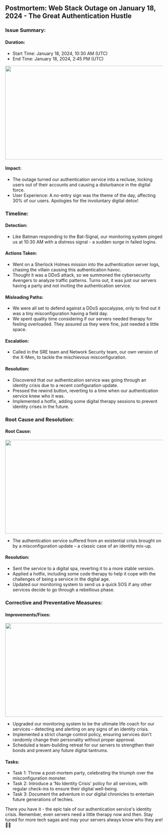 ## Postmortem: Web Stack Outage on January 18, 2024 - The Great Authentication Hustle

### Issue Summary:

#### Duration:
  - Start Time: January 18, 2024, 10:30 AM (UTC)
  - End Time: January 18, 2024, 2:45 PM (UTC)

<img src="https://t3.ftcdn.net/jpg/04/92/09/72/240_F_492097246_yagE8x9Uk8M9IekPy7GBuE0x1Uoa7esD.jpg" width="1000" height="300">

#### Impact:
  - The outage turned our authentication service into a recluse, locking users out of their accounts and causing a disturbance in the digital force.
  - User Experience: A no-entry sign was the theme of the day, affecting 30% of our users. Apologies for the involuntary digital detox!


### Timeline:

 #### Detection:
  - Like Batman responding to the Bat-Signal, our monitoring system pinged us at 10:30 AM with a distress signal - a sudden surge in failed logins.

 #### Actions Taken:
  - Went on a Sherlock Holmes mission into the authentication server logs, chasing the villain causing this authentication havoc.
  - Thought it was a DDoS attack, so we summoned the cybersecurity Avengers to analyze traffic patterns. Turns out, it was just our servers having a party and not inviting the authentication service.

 #### Misleading Paths:
  - We were all set to defend against a DDoS apocalypse, only to find out it was a tiny misconfiguration having a field day.
  - We spent quality time considering if our servers needed therapy for feeling overloaded. They assured us they were fine, just needed a little space.

 #### Escalation:
  - Called in the SRE team and Network Security team, our own version of the X-Men, to tackle the mischievous misconfiguration.

 #### Resolution:
  - Discovered that our authentication service was going through an identity crisis due to a recent configuration update.
  - Pressed the rewind button, reverting to a time when our authentication service knew who it was.
  - Implemented a hotfix, adding some digital therapy sessions to prevent identity crises in the future.


### Root Cause and Resolution:

 #### Root Cause:
  <img src="https://blog.systemsengineering.com/hs-fs/hubfs/blog-files/Root%20Cause.jpg?width=600&name=Root%20Cause.jpg" height="300" width="1000">

  - The authentication service suffered from an existential crisis brought on by a misconfiguration update – a classic case of an identity mix-up.

 #### Resolution:
  - Sent the service to a digital spa, reverting it to a more stable version.
  - Applied a hotfix, including some code therapy to help it cope with the challenges of being a service in the digital age.
  - Updated our monitoring system to send us a quick SOS if any other services decide to go through a rebellious phase.


### Corrective and Preventative Measures:

 #### Improvements/Fixes:
  <img src="https://encrypted-tbn0.gstatic.com/images?q=tbn:ANd9GcRh8wOXyFPhkBS9zuXzmGOtBDGGX4Nfz9ucWg&usqp=CAU" height="300" width="1000">

  - Upgraded our monitoring system to be the ultimate life coach for our services – detecting and alerting on any signs of an identity crisis.
  - Implemented a strict change control policy, ensuring services don't randomly change their personality without proper approval.
  - Scheduled a team-building retreat for our servers to strengthen their bonds and prevent any future digital tantrums.

 #### Tasks:
  - Task 1: Throw a post-mortem party, celebrating the triumph over the misconfiguration monster.
  - Task 2: Introduce a 'No Identity Crisis' policy for all services, with regular check-ins to ensure their digital well-being.
  - Task 3: Document the adventure in our digital chronicles to entertain future generations of techies.

There you have it - the epic tale of our authentication service's identity crisis. Remember, even servers need a little therapy now and then. Stay tuned for more tech sagas and may your servers always know who they are! 🚀✨
